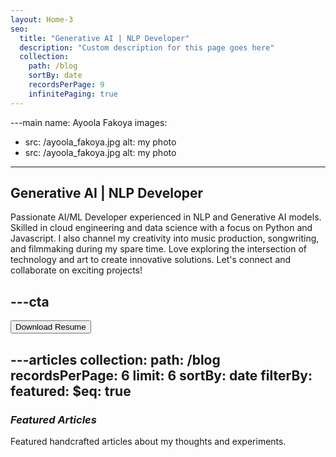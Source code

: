 ```yaml
---
layout: Home-3
seo:
  title: "Generative AI | NLP Developer"
  description: "Custom description for this page goes here"
  collection:
    path: /blog
    sortBy: date
    recordsPerPage: 9
    infinitePaging: true
---
```


---main
name: Ayoola Fakoya
images:
  - src: /ayoola_fakoya.jpg
    alt: my photo
  - src: /ayoola_fakoya.jpg
    alt: my photo
---

## <Typewriter>Generative AI | NLP Developer</Typewriter>

<Sep size={6} />

Passionate AI/ML Developer experienced in NLP and Generative AI models. Skilled in cloud engineering and data science with a focus on Python and Javascript. I also channel my creativity into music production, songwriting, and filmmaking during my spare time. Love exploring the intersection of technology and art to create innovative solutions. Let's connect and collaborate on exciting projects!







---cta
---
<Button href="/contact" size="sm">
  Download Resume
</Button>







---articles
collection:
  path: /blog
  recordsPerPage: 6
  limit: 6
  sortBy: date
  filterBy:
    featured:
      $eq: true
---

### *Featured Articles*

Featured handcrafted articles about my thoughts and experiments.